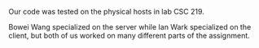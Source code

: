 Our code was tested on the physical hosts in lab CSC 219.

Bowei Wang specialized on the server while Ian Wark specialized on the client, but both of us worked on many different parts of the assignment.
